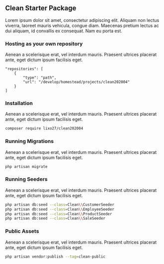 ## Clean Starter Package

Lorem ipsum dolor sit amet, consectetur adipiscing elit. Aliquam non lectus viverra, laoreet mauris vehicula, congue diam. Maecenas pretium lectus ac dui aliquam, id convallis ex consequat. Nam eu porta est. 

### Hosting as your own repository

Aenean a scelerisque erat, vel interdum mauris. Praesent ultrices placerat ante, eget dictum ipsum facilisis eget.

```
"repositories": [
    {
        "type": "path",
        "url": "/develop/homestead/projects/clean202004"
    }
]
```

### Installation

Aenean a scelerisque erat, vel interdum mauris. Praesent ultrices placerat ante, eget dictum ipsum facilisis eget.

```bash
composer require lixo27/clean202004
```

### Running Migrations

Aenean a scelerisque erat, vel interdum mauris. Praesent ultrices placerat ante, eget dictum ipsum facilisis eget.

```bash
php artisan migrate
```

### Running Seeders

Aenean a scelerisque erat, vel interdum mauris. Praesent ultrices placerat ante, eget dictum ipsum facilisis eget.

```bash
php artisan db:seed --class=Clean\\CustomerSeeder
php artisan db:seed --class=Clean\\EmployeeSeeder
php artisan db:seed --class=Clean\\ProductSeeder
php artisan db:seed --class=Clean\\SaleSeeder
```

### Public Assets

Aenean a scelerisque erat, vel interdum mauris. Praesent ultrices placerat ante, eget dictum ipsum facilisis eget.

```bash
php artisan vendor:publish --tag=clean-public
```
